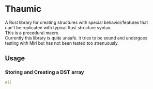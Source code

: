 # Thaumic
A Rust library for creating structures with special behavior/features that can't be replicated with typical Rust structure syntax.  
This is a procedural macro.  
Currently this library is quite unsafe. It tries to be sound and undergoes testing with Miri but has not been tested too strenuously.

## Usage
### Storing and Creating a DST array
```rust
#[]
```